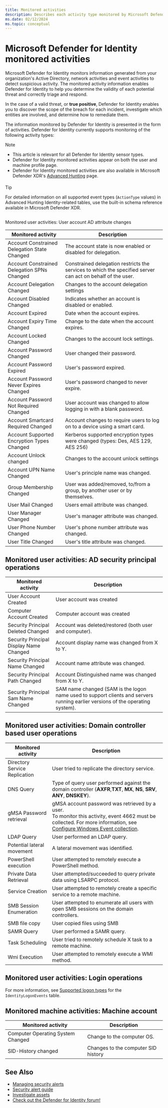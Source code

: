 ```yaml
---
title: Monitored activities
description: Describes each activity type monitored by Microsoft Defender for Identity
ms.date: 02/12/2024
ms.topic: conceptual
---
```


# Microsoft Defender for Identity monitored activities

Microsoft Defender for Identity monitors information generated from your organization's Active Directory, network activities and event activities to detect suspicious activity. The monitored activity information enables Defender for Identity to help you determine the validity of each potential threat and correctly triage and respond.

In the case of a valid threat, or **true positive**, Defender for Identity enables you to discover the scope of the breach for each incident, investigate which entities are involved, and determine how to remediate them.

The information monitored by Defender for Identity is presented in the form of activities. Defender for Identity currently supports monitoring of the following activity types:

> [!NOTE]
- This article is relevant for all Defender for Identity sensor types.
- Defender for Identity monitored activities appear on both the user and machine profile page.
- Defender for Identity monitored activities are also available in Microsoft Defender XDR's [Advanced Hunting](https://security.microsoft.com/advanced-hunting) page.


#### 

> [!TIP]
> For detailed information on all supported event types (`ActionType` values) in Advanced Hunting Identity-related tables, use the built-in schema reference available in Microsoft Defender XDR.

##   
Monitored user activities: User account AD attribute changes

|Monitored activity|Description|
|---------------------|------------------|
|Account Constrained Delegation State Changed|The account state is now enabled or disabled for delegation.|
|Account Constrained Delegation SPNs Changed|Constrained delegation restricts the services to which the specified server can act on behalf of the user.|
|Account Delegation Changed | Changes to the account delegation settings |
|Account Disabled Changed|Indicates whether an account is disabled or enabled.|
|Account Expired|Date when the account expires.|
|Account Expiry Time Changed|Change to the date when the account expires.|
|Account Locked Changed|Changes to the account lock settings.|
|Account Password Changed|User changed their password.|
|Account Password Expired|User's password expired.|
|Account Password Never Expires Changed|User's password changed to never expire.|
|Account Password Not Required Changed|User account was changed to allow logging in with a blank password.|
|Account Smartcard Required Changed|Account changes to require users to log on to a device using a smart card.|
|Account Supported Encryption Types Changed|Kerberos supported encryption types were changed (types: Des, AES 129, AES 256)|
|Account Unlock changed | Changes to the account unlock settings |
|Account UPN Name Changed|User's principle name was changed.|
|Group Membership Changed|User was added/removed, to/from a group, by another user or by themselves.|
|User Mail Changed|Users email attribute was changed.|
|User Manager Changed|User's manager attribute was changed.|
|User Phone Number Changed|User's phone number attribute was changed.|
|User Title Changed|User's title attribute was changed.|

## Monitored user activities: AD security principal operations

|Monitored activity|Description|
|---------------------|------------------|
|User Account Created|User account was created|  
|Computer Account Created|Computer account was created|
|Security Principal Deleted Changed|Account was deleted/restored (both user and computer).|
|Security Principal Display Name Changed|Account display name was changed from X to Y.|
|Security Principal Name Changed|Account name attribute was changed.|
|Security Principal Path Changed|Account Distinguished name was changed from X to Y.|
|Security Principal Sam Name Changed|SAM name changed (SAM is the logon name used to support clients and servers running earlier versions of the operating system).|

## Monitored user activities: Domain controller based user operations

|Monitored activity|Description|
|---------------------|------------------|
|Directory Service Replication|User tried to replicate the directory service.|
|DNS Query|Type of query user performed against the domain controller (**AXFR**,**TXT**, **MX**, **NS**, **SRV**, **ANY**, **DNSKEY**).|
|gMSA Password retrieval | gMSA account password was retrieved by a user. <br> To monitor this activity, event 4662 must be collected. For more information, see [Configure Windows Event collection](configure-windows-event-collection.md).|
|LDAP Query | User performed an LDAP query.|
|Potential lateral movement |  A lateral movement was identified.|
|PowerShell execution | User attempted to remotely execute a PowerShell method.|
|Private Data Retrieval|User attempted/succeeded to query private data using LSARPC protocol.|
|Service Creation|User attempted to remotely create a specific service to a remote machine.|
|SMB Session Enumeration|User attempted to enumerate all users with open SMB sessions on the domain controllers.|
|SMB file copy|User copied files using SMB|
|SAMR Query|User performed a SAMR query.|
|Task Scheduling|User tried to remotely schedule X task to a remote machine.|
|Wmi Execution|User attempted to remotely execute a WMI method.|

## Monitored user activities: Login operations

For more information, see [Supported logon types](/microsoft-365/security/defender/advanced-hunting-identitylogonevents-table#supported-logon-types) for the `IdentityLogonEvents` table.

## Monitored machine activities: Machine account

|Monitored activity|Description|
|---------------------|------------------|
|Computer Operating System Changed|Change to the computer OS.|
|SID-History changed | Changes to the computer SID history |

## See Also

- [Managing security alerts](/defender-for-identity/manage-security-alerts)
- [Security alert guide](/defender-for-identity/alerts-overview)
- [Investigate assets](/defender-for-identity/investigate-assets)
- [Check out the Defender for Identity forum!](<https://aka.ms/MDIcommunity>)
